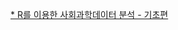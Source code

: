[* R를 이용한 사회과학데이터 분석 - 기초편](https://ridibooks.com/v2/Detail?id=1008000904&_s=ins&_q=r%25EC%259D%2584%2520%25EC%259D%25B4%25EC%259A%25A9%25ED%2595%259C%2520%25EC%2582%25AC)
